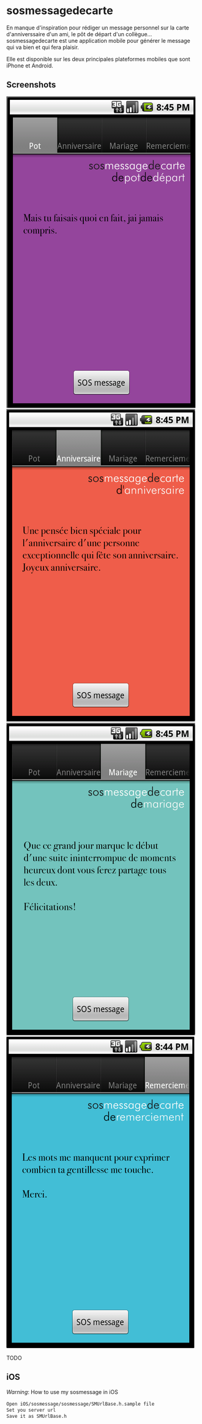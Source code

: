 # sosmessagedecarte
En manque d'inspiration pour rédiger un message personnel sur la carte d'anniverssaire d'un ami, le pôt de départ d'un collègue... sosmessagedecarte est une application mobile pour générer le message qui va bien et qui fera plaisir.

Elle est disponible sur les deux principales plateformes mobiles que sont iPhone et Android.

## Screenshots
![screen android](https://github.com/sosmessage/sosmessagedecarte/raw/master/android/screenshots/pot.png)
![screen android](https://github.com/sosmessage/sosmessagedecarte/raw/master/android/screenshots/anniv.png)
![screen android](https://github.com/sosmessage/sosmessagedecarte/raw/master/android/screenshots/mariage.png)
![screen android](https://github.com/sosmessage/sosmessagedecarte/raw/master/android/screenshots/merci.png)

TODO 

## iOS

_Warning_: How to use my sosmessage in iOS 

    Open iOS/sosmessage/sosmessage/SMUrlBase.h.sample file
    Set you server url
    Save it as SMUrlBase.h
